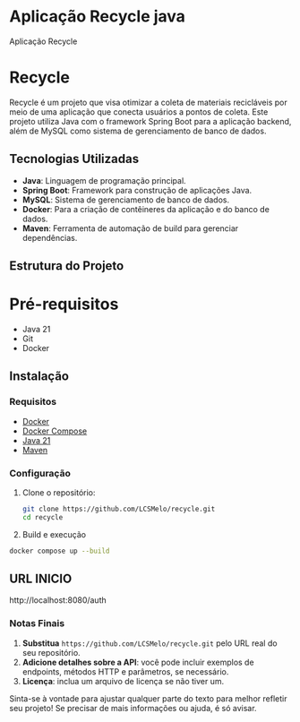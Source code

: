 # Aplicação Recycle java

Aplicação Recycle

# Recycle

Recycle é um projeto que visa otimizar a coleta de materiais recicláveis por meio de uma aplicação que conecta usuários a pontos de coleta. Este projeto utiliza Java com o framework Spring Boot para a aplicação backend, além de MySQL como sistema de gerenciamento de banco de dados.

## Tecnologias Utilizadas

- **Java**: Linguagem de programação principal.
- **Spring Boot**: Framework para construção de aplicações Java.
- **MySQL**: Sistema de gerenciamento de banco de dados.
- **Docker**: Para a criação de contêineres da aplicação e do banco de dados.
- **Maven**: Ferramenta de automação de build para gerenciar dependências.

## Estrutura do Projeto

# Pré-requisitos

- Java 21
- Git
- Docker

## Instalação

### Requisitos

- [Docker](https://www.docker.com/get-started)
- [Docker Compose](https://docs.docker.com/compose/)
- [Java 21](https://www.oracle.com/java/technologies/javase-jdk21-downloads.html)
- [Maven](https://maven.apache.org/download.cgi)

### Configuração

1. Clone o repositório:

   ```bash
   git clone https://github.com/LCSMelo/recycle.git
   cd recycle

2. Build e execução

```sh
docker compose up --build
```

## URL INICIO

http://localhost:8080/auth

### Notas Finais
1. **Substitua** `https://github.com/LCSMelo/recycle.git` pelo URL real do seu repositório.
2. **Adicione detalhes sobre a API**: você pode incluir exemplos de endpoints, métodos HTTP e parâmetros, se necessário.
3. **Licença**: inclua um arquivo de licença se não tiver um.

Sinta-se à vontade para ajustar qualquer parte do texto para melhor refletir seu projeto! Se precisar de mais informações ou ajuda, é só avisar.


